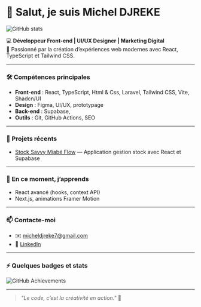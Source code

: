 # 👋 Salut, je suis Michel DJREKE

![GitHub stats](https://github-readme-stats.vercel.app/api?username=Michel-DJREKE&show_icons=true&count_private=true&theme=radical)

💻 **Développeur Front-end | UI/UX Designer | Marketing Digital**  
🚀 Passionné par la création d’expériences web modernes avec React, TypeScript et Tailwind CSS.  

---

### 🛠 Compétences principales
- **Front-end** : React, TypeScript, Html & Css, Laravel, Tailwind CSS, Vite, Shadcn/UI  
- **Design** : Figma, UI/UX, prototypage  
- **Back-end** : Supabase, 
- **Outils** : Git, GitHub Actions, SEO  

---

### 📌 Projets récents
- [Stock Savvy Miabé Flow](https://github.com/Michel-DJREKE/stock-savvy-miabe-flow) — Application gestion stock avec React et Supabase  


---

### 🌱 En ce moment, j’apprends
- React avancé (hooks, context API)  
- Next.js, animations Framer Motion  

---

### 📫 Contacte-moi
- ✉️ micheldjreke7@gmail.com  
- 🔗 [LinkedIn](www.linkedin.com/in/michel-djreke-48b0a62b8)  

---

### ⚡ Quelques badges et stats  
![GitHub Achievements](https://github-profile-trophy.vercel.app/?username=Michel-DJREKE&theme=radical)

---

> *"Le code, c’est la créativité en action."* 🚀
